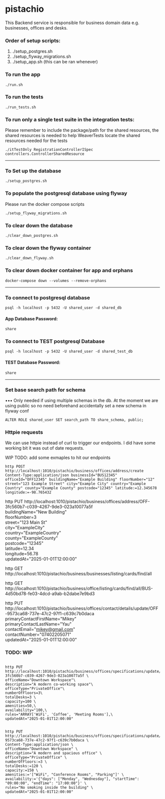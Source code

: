 # pistachio

This Backend service is responsible for business domain data e.g. businesses, offices and desks.

### Order of setup scripts:

1. ./setup_postgres.sh
2. ./setup_flyway_migrations.sh
3. ./setup_app.sh (this can be ran whenever)

### To run the app

```
./run.sh
```

### To run the tests

```
./run_tests.sh
```

### To run only a single test suite in the integration tests:

Please remember to include the package/path for the shared resources,
the shared resources is needed to help WeaverTests locate the shared resources needed for the tests

```
./itTestOnly RegistrationControllerISpec controllers.ControllerSharedResource 
```

---

### To Set up the database

```
./setup_postgres.sh
```

### To populate the postgresql database using flyway

Please run the docker compose scripts

```
./setup_flyway_migrations.sh
```

### To clear down the database

```
./clear_down_postgres.sh
```

### To clear down the flyway container

```
./clear_down_flyway.sh
```

### To clear down docker container for app and orphans
```
docker-compose down --volumes --remove-orphans
```

---

### To connect to postgresql database

```
psql -h localhost -p 5432 -U shared_user -d shared_db
```

#### App Database Password:
```
share
```

### To connect to TEST postgresql Database

```
psql -h localhost -p 5432 -U shared_user -d shared_test_db
```

#### TEST Database Password:
```
share
```
---

### Set base search path for schema

••• Only needed if using multiple schemas in the db. At the moment we are using public so no need beforehand 
accidentally set a new schema in flyway conf

```
ALTER ROLE shared_user SET search_path TO share_schema, public;
```


### Httpie requests 

We can use httpie instead of curl to trigger our endpoints. I did have some working bit it was out of date requests.

WIP TODO: add some exmaples to hit our endpoints
```
http POST http://localhost:1010/pistachio/business/offices/address/create Content-Type:application/json businessId="BUS12345" officeId="OFF12345" buildingName="Example Building" floorNumber="12" street="123 Example Street" city="Example City" country="Example Country" county="Example County" postcode="12345" latitude:=12.345678 longitude:=-98.765432
```

http PUT http://localhost:1010/pistachio/business/offices/address/OFF-3fc560b7-c039-4267-9de3-023a10077a5f \
buildingName="New Building" \
floorNumber=3 \
street="123 Main St" \
city="ExampleCity" \
country="ExampleCountry" \
county="ExampleCounty" \
postcode="12345" \
latitude=12.34 \
longitude=56.78 \
updatedAt="2025-01-01T12:00:00"


http GET http://localhost:1010/pistachio/business/businesses/listing/cards/find/all

http GET http://localhost:1010/pistachio/business/office/listing/cards/find/all/BUS-4d50bd78-fe03-4dcd-a9ab-b2dabe7e9bd3

http PUT http://localhost:1010/pistachio/business/offices/contact/details/update/OFF-9573ca68-737e-47c2-97f1-c639c7b0daca \
primaryContactFirstName="Mikey" \
primaryContactLastName="Yau" \
contactEmail="mikey@gmail.com" \
contactNumber="07402205071" \
updatedAt="2025-01-01T12:00:00"



### TODO: WIP
```

http PUT http://localhost:1010/pistachio/business/offices/specifications/update/OFF-3fc560b7-c039-4267-9de3-023a10077a5f \
officeName="Downtown Workspace"\
description="A modern co-working space"\
officeType="PrivateOffice"\
numberOfFloors=3\
totalDesks=3 \
capacity=100 \
amenities=50,\
availability="100,\
rules="ARRAY['WiFi', 'Coffee', 'Meeting Rooms'],\
updatedAt="2025-01-01T12:00:00"


http PUT http://localhost:1010/pistachio/business/offices/specifications/update/OFF-9573ca68-737e-47c2-97f1-c639c7b0daca \
Content-Type:application/json \
officeName="Downtown Workspace" \
description="A modern and spacious office" \
officeType="PrivateOffice" \
numberOfFloors:=3 \
totalDesks:=120 \
capacity:=150 \
amenities:='["WiFi", "Conference Rooms", "Parking"]' \
availability:='{"days": ["Monday", "Wednesday"], "startTime": "09:00:00", "endTime": "17:00:00"}' \
rules="No smoking inside the building" \
updatedAt="2025-01-01T12:00:00"


```